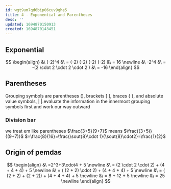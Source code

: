 ```yaml
---
id: wgt9um7qd6bip06cuv9ghe5
title: 4 - Exponential and Parentheses
desc: ''
updated: 1694870150913
created: 1694870143451
---
```


## Exponential
$$
\begin{align}
&\ (-2)^4 &\ =  (-2) (-2) (-2) (-2) &\ = 16 \newline
&\ -2^4 &\ = -(2 \cdot 2 \cdot 2 \cdot 2 ) &\ = -16
\end{align}
$$

## Parentheses
Grouping symbols are parentheses (), brackets [ ], braces { }, and absolute value symbols, | |.evaluate the information in the innermost grouping symbols first and work our way outward
### Division bar
we treat em like parentheses
$\frac{3+5}{9+7}$ means $\frac{(3+5)}{(9+7)}$ $=\frac{8}{16}=\frac{\sout{8}\cdot 1}{\sout{8}\cdot2}=\frac{1}{2}$

## Origin of pemdas
$$
\begin{align}
&\ =2^3+3\cdot4 + 5 \newline
&\ = (2 \cdot 2 \cdot 2) + (4 + 4 + 4) + 5 \newline
&\ = ( (2 + 2) \cdot 2) + (4 + 4 + 4) + 5 \newline
&\ = ( (2 + 2) + (2 + 2)) + (4 + 4 + 4) + 5 \newline
&\ = 8 + 12 + 5 \newline
&\ = 25 \newline
\end{align}
$$